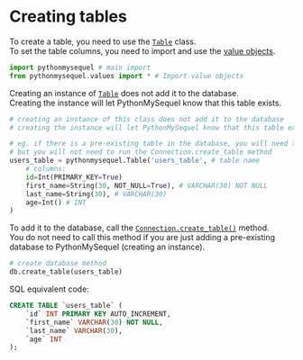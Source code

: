 # Creating tables

To create a table, you need to use the [`Table`](api_reference/table.md) class.\
To set the table columns, you need to import and use the [value objects](api_reference/values.md).
```python
import pythonmysequel # main import
from pythonmysequel.values import * # Import value objects
```

Creating an instance of [`Table`](api_reference/table.md) does not add it to the database.\
Creating the instance will let PythonMySequel know that this table exists.
```python
# creating an instance of this class does not add it to the database
# creating the instance will let PythonMySequel know that this table exists

# eg. if there is a pre-existing table in the database, you will need to create the instance
# but you will not need to run the Connection.create_table method
users_table = pythonmysequel.Table('users_table', # table name
    # columns:
    id=Int(PRIMARY_KEY=True)
    first_name=String(30, NOT_NULL=True), # VARCHAR(30) NOT NULL
    last_name=String(30), # VARCHAR(30)
    age=Int() # INT
)
```
To add it to the database, call the [`Connection.create_table()`](api_reference/connection.md#methods-and-attributes) method.\
You do not need to call this method if you are just adding a pre-existing database to PythonMySequel (creating an instance).
```python
# create database method
db.create_table(users_table)
```
SQL equivalent code:
```sql
CREATE TABLE `users_table` (
    `id` INT PRIMARY KEY AUTO_INCREMENT,
    `first_name` VARCHAR(30) NOT NULL,
    `last_name` VARCHAR(30),
    `age` INT
);
```